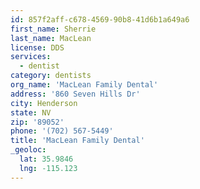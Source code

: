 ```yaml
---
id: 857f2aff-c678-4569-90b8-41d6b1a649a6
first_name: Sherrie
last_name: MacLean
license: DDS
services:
  - dentist
category: dentists
org_name: 'MacLean Family Dental'
address: '860 Seven Hills Dr'
city: Henderson
state: NV
zip: '89052'
phone: '(702) 567-5449'
title: 'MacLean Family Dental'
_geoloc:
  lat: 35.9846
  lng: -115.123
---
```


